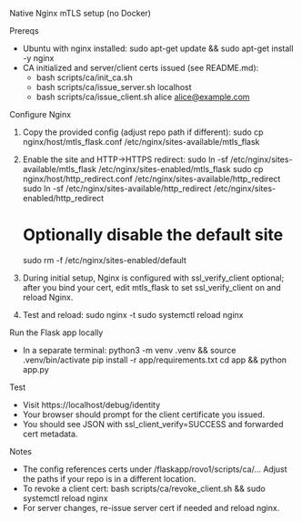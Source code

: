 Native Nginx mTLS setup (no Docker)

Prereqs
- Ubuntu with nginx installed: sudo apt-get update && sudo apt-get install -y nginx
- CA initialized and server/client certs issued (see README.md):
  - bash scripts/ca/init_ca.sh
  - bash scripts/ca/issue_server.sh localhost
  - bash scripts/ca/issue_client.sh alice alice@example.com

Configure Nginx
1) Copy the provided config (adjust repo path if different):
   sudo cp nginx/host/mtls_flask.conf /etc/nginx/sites-available/mtls_flask

2) Enable the site and HTTP->HTTPS redirect:
   sudo ln -sf /etc/nginx/sites-available/mtls_flask /etc/nginx/sites-enabled/mtls_flask
   sudo cp nginx/host/http_redirect.conf /etc/nginx/sites-available/http_redirect
   sudo ln -sf /etc/nginx/sites-available/http_redirect /etc/nginx/sites-enabled/http_redirect
   # Optionally disable the default site
   sudo rm -f /etc/nginx/sites-enabled/default

3) During initial setup, Nginx is configured with ssl_verify_client optional; after you bind your cert, edit mtls_flask to set ssl_verify_client on and reload Nginx.

4) Test and reload:
   sudo nginx -t
   sudo systemctl reload nginx

Run the Flask app locally
- In a separate terminal:
  python3 -m venv .venv && source .venv/bin/activate
  pip install -r app/requirements.txt
  cd app && python app.py

Test
- Visit https://localhost/debug/identity
- Your browser should prompt for the client certificate you issued.
- You should see JSON with ssl_client_verify=SUCCESS and forwarded cert metadata.

Notes
- The config references certs under /flaskapp/rovo1/scripts/ca/... Adjust the paths if your repo is in a different location.
- To revoke a client cert: bash scripts/ca/revoke_client.sh <path-to-crt> && sudo systemctl reload nginx
- For server changes, re-issue server cert if needed and reload nginx.
